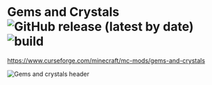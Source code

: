# Gems and Crystals ![GitHub release (latest by date)](https://img.shields.io/github/v/release/Coliwogg/Gems-And-Crystals) ![build](https://github.com/Coliwogg/Gems-And-Crystals/actions/workflows/check_build.yml/badge.svg)

<https://www.curseforge.com/minecraft/mc-mods/gems-and-crystals>

![Gems and crystals header](https://i.imgur.com/nT9uSDz.png)
